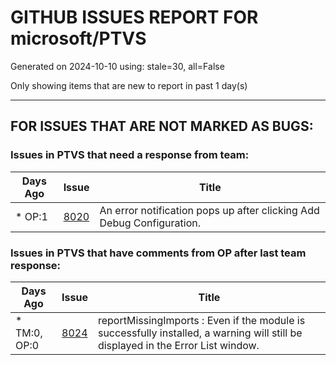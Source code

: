 
# GITHUB ISSUES REPORT FOR microsoft/PTVS


Generated on 2024-10-10 using: stale=30, all=False


Only showing items that are new to report in past 1 day(s)


---

## FOR ISSUES THAT ARE NOT MARKED AS BUGS:


### Issues in PTVS that need a response from team:

| Days Ago | Issue | Title |
| --- | --- | --- |
 | \* OP:1  |[8020](https://github.com/microsoft/PTVS/issues/8020 "An error notification pops up after clicking Add Debug Configuration.")  |An error notification pops up after clicking Add Debug Configuration. |

### Issues in PTVS that have comments from OP after last team response:

| Days Ago | Issue | Title |
| --- | --- | --- |
 | \* TM:0, OP:0  |[8024](https://github.com/microsoft/PTVS/issues/8024 "reportMissingImports : Even if the module is successfully installed, a warning will still be displayed in the Error List window.")  |reportMissingImports : Even if the module is successfully installed, a warning will still be displayed in the Error List window. |




















